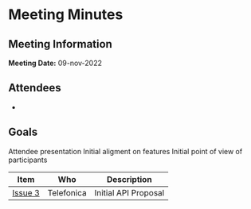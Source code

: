 # Meeting Minutes
## Meeting Information
**Meeting Date:** 09-nov-2022

## Attendees
- <TBC>

## Goals
Attendee presentation
Initial aligment on features
Initial point of view of participants

Item | Who | Description
---- | ---- | ----
[Issue 3](https://github.com/camaraproject/CarrierBillingCheckOut/issues/3) | Telefonica | Initial API Proposal
